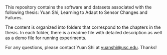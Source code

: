 This repository contains the software and datasets associated with the following thesis:
Yuan Shi, Learning to Adapt to Sensor Changes and Failures.

The content is organized into folders that correspond to the chapters in the thesis. In each folder, there is a readme file with detailed description as well as a demo file for running experiments.

For any questions, please contact Yuan Shi at yuanshi@usc.edu. Thanks!
